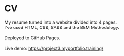 # CV #

My resume turned into a website divided into 4 pages.
<br>
I've used HTML, CSS, SASS and the BEM Methodology.
<br>
<br>
Deployed to GitHub Pages.
<br>
<br>
Live demo: https://project3.myportfolio.training/
